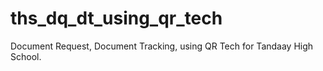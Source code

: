 # ths_dq_dt_using_qr_tech
Document Request, Document Tracking, using QR Tech for Tandaay High School.
